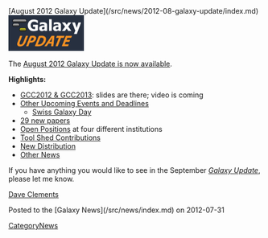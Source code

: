 <div class='newsItemHeader'>[August 2012 Galaxy Update](/src/news/2012-08-galaxy-update/index.md)</div>

<div class='right'><a href='/src/galaxy-updates/2012-08/index.md'><img src="/src/images/logos/GalaxyUpdate200.png" alt="August 2012 Galaxy Update" width=150 /></a></div>

The [August 2012 Galaxy Update is now available](/src/galaxy-updates/2012-08/index.md). 

**Highlights:**

* [GCC2012 & GCC2013](/src/galaxy-updates/2012-08/index.md#gcc2012--gcc2013): slides are there; video is coming
* [Other Upcoming Events and Deadlines](/src/galaxy-updates/2012-08/index.md#upcoming-events-and-deadlines)
  * [Swiss Galaxy Day](/src/galaxy-updates/2012-08/index.md#swiss-galaxy-day)
* [29 new papers](/src/galaxy-updates/2012-08/index.md#new-papers)
* [Open Positions](/src/galaxy-updates/2012-08/index.md#whos-hiring) at four different institutions
* [Tool Shed Contributions](/src/galaxy-updates/2012-08/index.md#toolshed-contributions)
* [New Distribution](/src/galaxy-updates/2012-08/index.md#new-distributions)
* [Other News](/src/galaxy-updates/2012-08/index.md#other-news)

If you have anything you would like to see in the September *[Galaxy Update](/src/galaxy-updates/index.md)*, please let me know.

[Dave Clements](/src/dave-clements/index.md)

<div class='newsItemFooter'>Posted to the [Galaxy News](/src/news/index.md) on 2012-07-31</div>

[CategoryNews](/src/category-news/index.md)

